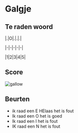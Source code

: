 # Galgje

## Te raden woord

|.|O|.|.|.| 

|-|-|-|-|-|

|1|2|3|4|5|

## Score
![gallow](./images/4.png)

## Beurten
* ik raad een E HElaas het is fout
* Ik raad een O het is goed 
* Ik raad een I het is fout
* IK raad een N het is fout 